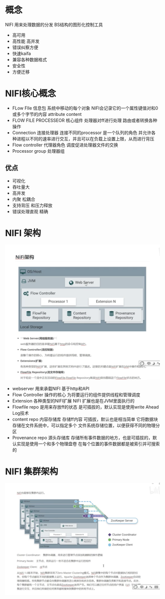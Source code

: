 # 概念
NIFI 用来处理数据的分发 BS结构的图形化控制工具

* 高可用
* 高性能 高并发
* 错误纠察方便
* 快速kaifa
* 兼容各种数据格式
* 安全性
* 方便迁移

# NIFI核心概念
* FLow FIle 信息包 系统中移动的每个对象 NIFI会记录它的一个属性键值对和0或多个字节的内容 attribute content
* FLOW FILE PROCESSEOR 核心组件 处理器对ff进行处理 路由或者转换各种操作
* Connection 连接处理器 连接不同的processor 是一个队列的角色 并允许各种进程以不同的速率进行交互，并且可以在负载上设置上限，从而进行背压
* Flow controller 代理器角色 调度促进处理器文件的交换
* Processor group 处理器组 

## 优点
* 可视化
* 吞吐量大
* 高并发
* 内聚 松耦合
* 支持背压 和压力释放
* 错误处理直观 精确

# NIFI 架构
![Alt text](./share/photos/1.png?raw=true "Title")
* webserver 用来承载NIFI 基于http和API
* Flow Controller 操作的核心 为将要运行的组件提供线程和管理调度 
* Extension 各种类型的NIFI扩展 NIFI 扩展也是在JVM里面执行的
* Flowfile repo 是用来存放ff的状态 是可插拔的，默认实现是使用write Ahead Log技术
* content repo 内容存储库 存储ff内容 可插拔，默认也是相当简单 它将数据块存储在文件系统中，可以指定多个
  文件系统存储位置，以便获得不同的物理分区
* Provenance repo 源头存储库 存储所有事件数据的地方，也是可插拔的，默认实现是使用一个和多个物理盘卷
  在每个位置的事件数据都是被索引并可搜索的


# NIFI 集群架构
![Alt text](./share/photos/2.png?raw=true "Title")